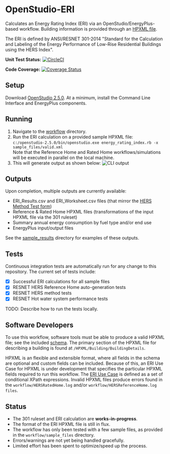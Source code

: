 OpenStudio-ERI
===============

Calculates an Energy Rating Index (ERI) via an OpenStudio/EnergyPlus-based workflow. Building information is provided through an [HPXML file](https://hpxml.nrel.gov/).

The ERI is defined by ANSI/RESNET 301-2014 "Standard for the Calculation and Labeling of the Energy Performance of Low-Rise Residential Buildings using the HERS Index".

**Unit Test Status:** [![CircleCI](https://circleci.com/gh/NREL/OpenStudio-ERI.svg?style=svg)](https://circleci.com/gh/NREL/OpenStudio-ERI)

**Code Coverage:** [![Coverage Status](https://coveralls.io/repos/github/NREL/OpenStudio-ERI/badge.svg?branch=master)](https://coveralls.io/github/NREL/OpenStudio-ERI?branch=master)

## Setup

Download [OpenStudio 2.5.0](https://github.com/NREL/OpenStudio/releases/tag/v2.5.0). At a minimum, install the Command Line Interface and EnergyPlus components.

## Running

1. Navigate to the [workflow](https://github.com/NREL/OpenStudio-ERI/tree/master/workflow) directory.
2. Run the ERI calculation on a provided sample HPXML file:  
```c:/openstudio-2.5.0/bin/openstudio.exe energy_rating_index.rb -x sample_files/valid.xml```  
Note that the Reference Home and Rated Home workflows/simulations will be executed in parallel on the local machine.
3. This will generate output as shown below:
![CLI output](https://user-images.githubusercontent.com/5861765/38516497-902da6ae-3bf4-11e8-818f-bc54be7f6949.png)

## Outputs

Upon completion, multiple outputs are currently available:
* ERI_Results.csv and ERI_Worksheet.csv files (that mirror the [HERS Method Test form](http://www.resnet.us/programs/2014_HERS-Method_Results-Form.xlsx))
* Reference & Rated Home HPXML files (transformations of the input HPXML file via the 301 ruleset)
* Summary annual energy consumption by fuel type and/or end use
* EnergyPlus input/output files

See the [sample_results](https://github.com/NREL/OpenStudio-ERI/tree/master/workflow/sample_results) directory for examples of these outputs.

## Tests

Continuous integration tests are automatically run for any change to this repository. The current set of tests include:
- [x] Successful ERI calculations for all sample files
- [x] RESNET HERS Reference Home auto-generation tests
- [x] RESNET HERS method tests
- [x] RESNET Hot water system performance tests

TODO: Describe how to run the tests locally.

## Software Developers

To use this workflow, software tools must be able to produce a valid HPXML file; see the included [schema](https://github.com/NREL/OpenStudio-ERI/tree/master/hpxml_schemas). The primary section of the HPXML file for describing a building is found at `/HPXML/Building/BuildingDetails`.

HPXML is an flexible and extensible format, where all fields in the schema are optional and custom fields can be included. Because of this, an ERI Use Case for HPXML is under development that specifies the particular HPXML fields required to run this workflow. The [ERI Use Case](https://github.com/NREL/OpenStudio-ERI/blob/master/measures/301EnergyRatingIndexRuleset/resources/301validator.rb) is defined as a set of conditional XPath expressions. Invalid HPXML files produce errors found in the `workflow/HERSRatedHome.log` and/or `workflow/HERSReferenceHome.log files`.

## Status

*	The 301 ruleset and ERI calculation are **works-in-progress**. 
* The format of the ERI HPXML file is still in flux.
*	The workflow has only been tested with a few sample files, as provided in the `workflow/sample_files` directory.
*	Errors/warnings are not yet being handled gracefully.
*	Limited effort has been spent to optimize/speed up the process. 
